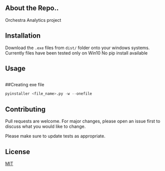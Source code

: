 ## About the Repo..

Orchestra Analytics project


## Installation

Download the ```.exe``` files from ```dist/``` folder onto your windows systems.
Currently files have been tested only on Win10
No pip install available

## Usage

```python
```

##Creating exe file
```python
pyinstaller <file_name>.py -w --onefile
```


## Contributing
Pull requests are welcome. For major changes, please open an issue first to discuss what you would like to change.

Please make sure to update tests as appropriate.

## License
[MIT](https://choosealicense.com/licenses/mit/)
